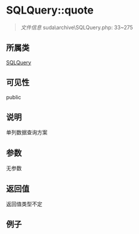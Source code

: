 # SQLQuery::quote

> *文件信息* suda\archive\SQLQuery.php: 33~275
## 所属类 

[SQLQuery](../SQLQuery.md)

## 可见性

  public  
## 说明

单列数据查询方案


## 参数

无参数

## 返回值
返回值类型不定

## 例子